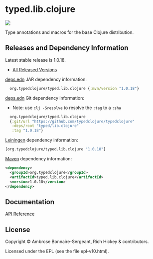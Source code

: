 <!-- DO NOT EDIT! Instead, edit `dev/resources/root-templates/typed/lib.clojure/README.md` and run `./script/regen-selmer.sh` -->
# typed.lib.clojure

<a href='https://typedclojure.org'><img src='images/part-of-typed-clojure-project.png'></a>

Type annotations and macros for the base Clojure distribution.

## Releases and Dependency Information

Latest stable release is 1.0.18.

* [All Released Versions](https://clojars.org/org.typedclojure/typed.lib.clojure)

[deps.edn](https://clojure.org/reference/deps_and_cli) JAR dependency information:

```clj
  org.typedclojure/typed.lib.clojure {:mvn/version "1.0.18"}
 ```

[deps.edn](https://clojure.org/reference/deps_and_cli) Git dependency information:

- Note: use `clj -Sresolve` to resolve the `:tag` to a `:sha`

```clj
  org.typedclojure/typed.lib.clojure
  {:git/url "https://github.com/typedclojure/typedclojure"
   :deps/root "typed/lib.clojure"
   :tag "1.0.18"}
```

[Leiningen](https://github.com/technomancy/leiningen) dependency information:

```clojure
[org.typedclojure/typed.lib.clojure "1.0.18"]
```

[Maven](https://maven.apache.org/) dependency information:

```XML
<dependency>
  <groupId>org.typedclojure</groupId>
  <artifactId>typed.lib.clojure</artifactId>
  <version>1.0.18</version>
</dependency>
```

## Documentation

[API Reference](https://api.typedclojure.org/latest/typed.lib.clojure/index.html)

## License

Copyright © Ambrose Bonnaire-Sergeant, Rich Hickey & contributors.

Licensed under the EPL (see the file epl-v10.html).
